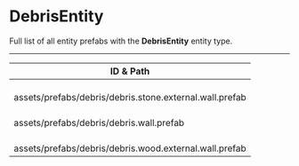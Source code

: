 # DebrisEntity
Full list of all <Badge type="warning" text="3"/> entity prefabs with the **DebrisEntity** entity type.

---
| ID & Path |
| --- |
| <a href="#3573484548"><Badge id="3573484548" type="tip" text="#"/></a> <Badge type="tip" text="3573484548"/> <Badge type="info" text="GroundWatch"/> <br> assets/prefabs/debris/debris.stone.external.wall.prefab |
| <a href="#1424066995"><Badge id="1424066995" type="tip" text="#"/></a> <Badge type="tip" text="1424066995"/> <Badge type="info" text="GroundWatch"/> <Badge type="info" text="DestroyOnGroundMissing"/> <br> assets/prefabs/debris/debris.wall.prefab |
| <a href="#2304619954"><Badge id="2304619954" type="tip" text="#"/></a> <Badge type="tip" text="2304619954"/> <Badge type="info" text="GroundWatch"/> <br> assets/prefabs/debris/debris.wood.external.wall.prefab |
